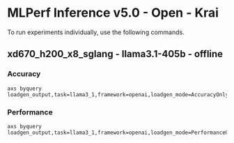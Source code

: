 
# MLPerf Inference v5.0 - Open - Krai

To run experiments individually, use the following commands.

## xd670_h200_x8_sglang - llama3.1-405b - offline

### Accuracy  

```
axs byquery loadgen_output,task=llama3_1,framework=openai,loadgen_mode=AccuracyOnly,loadgen_scenario=Offline,loadgen_dataset_size=8313,loadgen_buffer_size=8313,num_openai_workers=1,num_loadgen_workers=1,backend=default,tp=8,pp=1,dp=1,num_gpus=8,quantization=fp8,max_num_seqs=128,inference_server=sglang,server_docker_image=lmsysorg/sglang,server_docker_image_tag=latest
```

### Performance 

```
axs byquery loadgen_output,task=llama3_1,framework=openai,loadgen_mode=PerformanceOnly,loadgen_scenario=Offline,loadgen_dataset_size=8313,loadgen_buffer_size=8313,num_openai_workers=1,num_loadgen_workers=1,backend=default,tp=8,pp=1,dp=1,num_gpus=8,quantization=fp8,max_num_seqs=128,inference_server=sglang,server_docker_image=lmsysorg/sglang,server_docker_image_tag=latest,loadgen_target_qps=None
```

